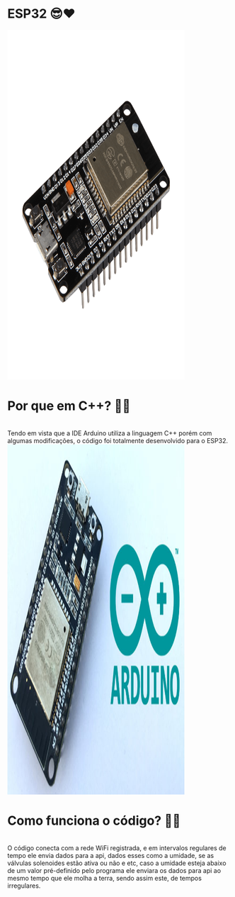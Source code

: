 # ESP32 😎❤

<img src="esp32Img.png"  width="400" height="790"/>

<br>

# Por que em C++? 🤔👀
<br>
Tendo em vista que a IDE Arduino utiliza a linguagem C++ porém com algumas modificações, o código foi totalmente desenvolvido para o ESP32.

<img src="espArduino.jpg"  width="400" height="790"/>

<br>

# Como funciona o código? 📐🤨
<br>
O código conecta com a rede WiFi registrada, e em intervalos regulares de tempo ele envia dados para a api, dados esses como a umidade, se as válvulas solenoides estão ativa ou não e etc, caso a umidade esteja abaixo de um valor pré-definido pelo programa ele enviara os dados para api ao mesmo tempo que ele molha a terra, sendo assim este, de tempos irregulares.
